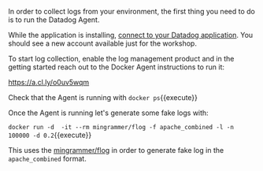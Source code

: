In order to collect logs from your environment, the first thing you need to do is to run the Datadog Agent.

While the application is installing, [connect to your Datadog application](https://app.datadoghq.com). You should see a new account available just for the workshop.

To start log collection, enable the log management product and in the getting started reach out to the Docker Agent instructions to run it:

https://a.cl.ly/o0uv5wqm

Check that the Agent is running with `docker ps`{{execute}}

Once the Agent is running let's generate some fake logs with:

`docker run -d  -it --rm mingrammer/flog -f apache_combined -l -n 100000 -d 0.2`{{execute}}

This uses the [mingrammer/flog](https://github.com/mingrammer/flog) in order to generate fake log in the `apache_combined` format.
